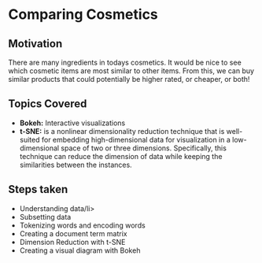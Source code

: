 # Comparing Cosmetics
## Motivation
There are many ingredients in todays cosmetics. It would be nice to see which cosmetic items are most similar to other items. From this, we can buy similar products that could potentially be higher rated, or cheaper, or both!

## Topics Covered
<ul>
<li><strong>Bokeh:</strong> Interactive visualizations</li>
<li><strong>t-SNE:</strong>  is a nonlinear dimensionality reduction technique that is well-suited for embedding high-dimensional data for visualization in a low-dimensional space of two or three dimensions. Specifically, this technique can reduce the dimension of data while keeping the similarities between the instances.</strong> </li>
</ul>

## Steps taken
<ul>
<li>Understanding data/li>
<li>Subsetting data</li>
<li>Tokenizing words and encoding words</li>
<li> Creating a document term matrix</li>
<li>Dimension Reduction with t-SNE</li>
<li>Creating a visual diagram with Bokeh</li>

</ul>
